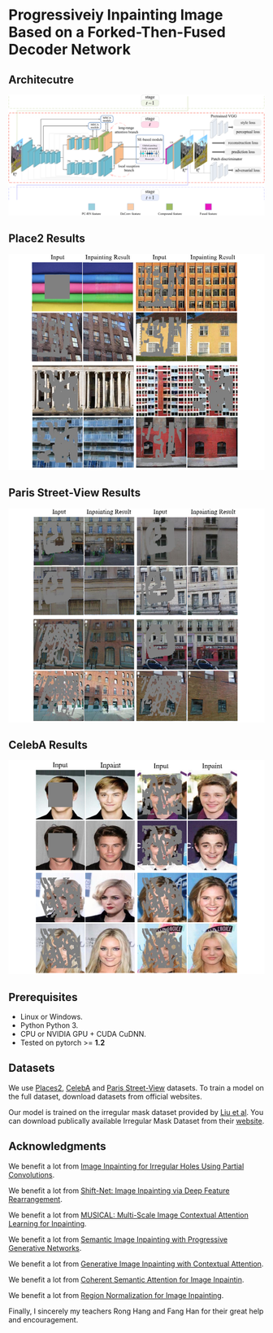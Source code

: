 #  Progressiveiy Inpainting Image Based on a Forked-Then-Fused Decoder Network
##  Architecutre
![Network](https://github.com/yabg-shuai666/Inpainting/blob/main/Results/Network.png)
## Place2 Results
![Place2](https://github.com/yabg-shuai666/Inpainting/blob/main/Results/Place2.png)
## Paris Street-View Results
![Paris Street-View](https://github.com/yabg-shuai666/Inpainting/blob/main/Results/ParisStreetView.png)
## CelebA Results
![CelebA](https://github.com/yabg-shuai666/Inpainting/blob/main/Results/CelebA.png)

## Prerequisites
- Linux or Windows.
- Python Python 3.
- CPU or NVIDIA GPU + CUDA CuDNN.
- Tested on pytorch >= **1.2**

## Datasets
We use [Places2](http://places2.csail.mit.edu/), [CelebA](http://mmlab.ie.cuhk.edu.hk/projects/CelebA.html) and [Paris Street-View](https://github.com/pathak22/context-encoder) datasets. To train a model on the full dataset, download datasets from official websites.

Our model is trained on the irregular mask dataset provided by [Liu et al](https://arxiv.org/abs/1804.07723). You can download publically available Irregular Mask Dataset from their [website](http://masc.cs.gmu.edu/wiki/partialconv).

## Acknowledgments
We benefit a lot from [Image Inpainting for Irregular Holes Using Partial Convolutions](https://github.com/NVIDIA/partialconv.git).

We benefit a lot from [Shift-Net: Image Inpainting via Deep Feature Rearrangement](https://github.com/Zhaoyi-Yan/Shift-Net).

We benefit a lot from [MUSICAL: Multi-Scale Image Contextual Attention Learning for Inpainting](https://github.com/wangning-001/MUSICAL.git).

We benefit a lot from [Semantic Image Inpainting with Progressive Generative Networks](https://github.com/crashmoon/Progressive-Generative-Networks.git).

We benefit a lot from [Generative Image Inpainting with Contextual Attention](https://github.com/JiahuiYu/generative_inpainting).

We benefit a lot from [Coherent Semantic Attention for Image Inpaintin](https://github.com/KumapowerLIU/CSA-inpainting).

We benefit a lot from [Region Normalization for Image Inpainting](https://github.com/geekyutao/RN.git).

Finally, I sincerely my teachers Rong Hang and Fang Han for their great help and encouragement.
